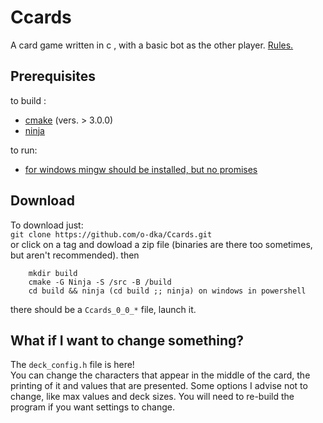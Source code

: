 # Ccards
A card game written in c , with a basic bot as the other player. [Rules.](rules.md)

## Prerequisites
to build : 
 *    [cmake](https://cmake.org/) (vers. > 3.0.0) 
 *    [ninja](https://github.com/ninja-build/ninja)

 to run: 
 * [for windows mingw should be installed, but no promises](https://dev.to/gamegods3/how-to-install-gcc-in-windows-10-the-easier-way-422j)
 
## Download
To download just: \
     `git clone https://github.com/o-dka/Ccards.git`  \
or click on a tag and dowload a zip file (binaries are there too sometimes, but aren't recommended).
then
 ```
     mkdir build 
     cmake -G Ninja -S /src -B /build
     cd build && ninja (cd build ;; ninja) on windows in powershell
 ```
 
 there should be a `Ccards_0_0_*` file, launch it.
## What if I want to change something?
The `deck_config.h` file is here! \
You can change the characters that appear in the middle of the card, the printing of it and values that are presented.
Some options I advise not to change, like max values and deck sizes. 
You will need to re-build the program if you want settings to change.
